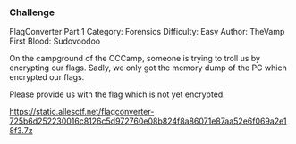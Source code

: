 ### Challenge
FlagConverter Part 1
Category: Forensics
Difficulty: Easy
Author: TheVamp
First Blood: Sudovoodoo

On the campground of the CCCamp, someone is trying to troll us by encrypting our flags. Sadly, we only got the memory dump of the PC which encrypted our flags.

Please provide us with the flag which is not yet encrypted.

https://static.allesctf.net/flagconverter-725b6d252230016c8126c5d972760e08b824f8a86071e87aa52e6f069a2e18f3.7z

